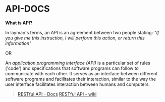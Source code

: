 # API-DOCS

**What is API?**

 In layman's terms, an API is an agreement between two people stating: *"If you give me this instruction, I will perform this action, or return this information"*
 
 OR
 
 An *application programming interface (API)* is a particular set of rules ('code') and specifications that software programs can follow to communicate with each other. It serves as an interface between different software programs and facilitates their interaction, similar to the way the user interface facilitates interaction between humans and computers.
 
 
 
 
 > [RESTful API - Docs](http://www.restapitutorial.com/)
 > [RESTful API - wiki](https://en.wikipedia.org/wiki/Representational_state_transfer)
 
 

